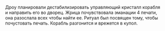 
Дроу планировали дестабилизировать управляющий кристалл корабля и направить его во дворец.
Жрица почувствовала эманации 4 печати, она разослала всех чтобы найти ее. Ритуал был посвящен тому, чтобы почустовать печать.
Корабль разгонится и врежется в купол.